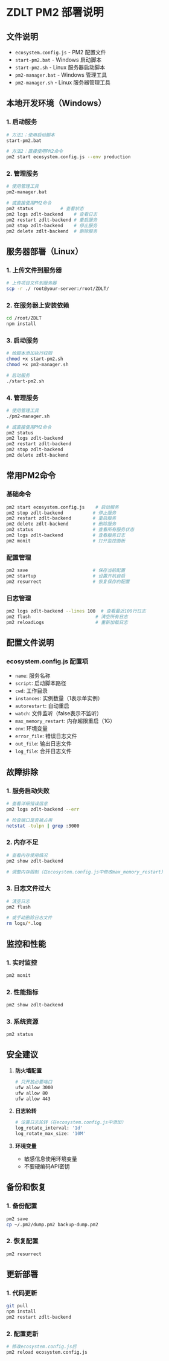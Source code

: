 # ZDLT PM2 部署说明

## 文件说明

- `ecosystem.config.js` - PM2 配置文件
- `start-pm2.bat` - Windows 启动脚本
- `start-pm2.sh` - Linux 服务器启动脚本
- `pm2-manager.bat` - Windows 管理工具
- `pm2-manager.sh` - Linux 服务器管理工具

## 本地开发环境（Windows）

### 1. 启动服务
```bash
# 方法1：使用启动脚本
start-pm2.bat

# 方法2：直接使用PM2命令
pm2 start ecosystem.config.js --env production
```

### 2. 管理服务
```bash
# 使用管理工具
pm2-manager.bat

# 或直接使用PM2命令
pm2 status          # 查看状态
pm2 logs zdlt-backend    # 查看日志
pm2 restart zdlt-backend # 重启服务
pm2 stop zdlt-backend    # 停止服务
pm2 delete zdlt-backend  # 删除服务
```

## 服务器部署（Linux）

### 1. 上传文件到服务器
```bash
# 上传项目文件到服务器
scp -r ./ root@your-server:/root/ZDLT/
```

### 2. 在服务器上安装依赖
```bash
cd /root/ZDLT
npm install
```

### 3. 启动服务
```bash
# 给脚本添加执行权限
chmod +x start-pm2.sh
chmod +x pm2-manager.sh

# 启动服务
./start-pm2.sh
```

### 4. 管理服务
```bash
# 使用管理工具
./pm2-manager.sh

# 或直接使用PM2命令
pm2 status
pm2 logs zdlt-backend
pm2 restart zdlt-backend
pm2 stop zdlt-backend
pm2 delete zdlt-backend
```

## 常用PM2命令

### 基础命令
```bash
pm2 start ecosystem.config.js    # 启动服务
pm2 stop zdlt-backend           # 停止服务
pm2 restart zdlt-backend        # 重启服务
pm2 delete zdlt-backend         # 删除服务
pm2 status                      # 查看所有服务状态
pm2 logs zdlt-backend           # 查看服务日志
pm2 monit                       # 打开监控面板
```

### 配置管理
```bash
pm2 save                        # 保存当前配置
pm2 startup                     # 设置开机自启
pm2 resurrect                   # 恢复保存的配置
```

### 日志管理
```bash
pm2 logs zdlt-backend --lines 100  # 查看最近100行日志
pm2 flush                        # 清空所有日志
pm2 reloadLogs                   # 重新加载日志
```

## 配置文件说明

### ecosystem.config.js 配置项
- `name`: 服务名称
- `script`: 启动脚本路径
- `cwd`: 工作目录
- `instances`: 实例数量（1表示单实例）
- `autorestart`: 自动重启
- `watch`: 文件监听（false表示不监听）
- `max_memory_restart`: 内存超限重启（1G）
- `env`: 环境变量
- `error_file`: 错误日志文件
- `out_file`: 输出日志文件
- `log_file`: 合并日志文件

## 故障排除

### 1. 服务启动失败
```bash
# 查看详细错误信息
pm2 logs zdlt-backend --err

# 检查端口是否被占用
netstat -tulpn | grep :3000
```

### 2. 内存不足
```bash
# 查看内存使用情况
pm2 show zdlt-backend

# 调整内存限制（在ecosystem.config.js中修改max_memory_restart）
```

### 3. 日志文件过大
```bash
# 清空日志
pm2 flush

# 或手动删除日志文件
rm logs/*.log
```

## 监控和性能

### 1. 实时监控
```bash
pm2 monit
```

### 2. 性能指标
```bash
pm2 show zdlt-backend
```

### 3. 系统资源
```bash
pm2 status
```

## 安全建议

1. **防火墙配置**
   ```bash
   # 只开放必要端口
   ufw allow 3000
   ufw allow 80
   ufw allow 443
   ```

2. **日志轮转**
   ```bash
   # 设置日志轮转（在ecosystem.config.js中添加）
   log_rotate_interval: '1d'
   log_rotate_max_size: '10M'
   ```

3. **环境变量**
   - 敏感信息使用环境变量
   - 不要硬编码API密钥

## 备份和恢复

### 1. 备份配置
```bash
pm2 save
cp ~/.pm2/dump.pm2 backup-dump.pm2
```

### 2. 恢复配置
```bash
pm2 resurrect
```

## 更新部署

### 1. 代码更新
```bash
git pull
npm install
pm2 restart zdlt-backend
```

### 2. 配置更新
```bash
# 修改ecosystem.config.js后
pm2 reload ecosystem.config.js
``` 